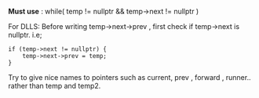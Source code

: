 **Must use** : while( temp != nullptr && temp->next != nullptr )

For DLLS: Before writing temp->next->prev , first check if temp->next is nullptr. i.e;

    if (temp->next != nullptr) {
        temp->next->prev = temp;
    }

Try to give nice names to pointers such as current, prev , forward , runner.. rather than temp and temp2. 